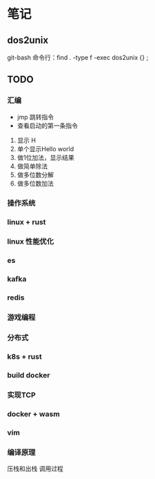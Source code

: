 # 笔记

## dos2unix

git-bash 命令行：find . -type f -exec dos2unix {} \;

## TODO

### 汇编

* jmp 跳转指令
* 查看启动的第一条指令

1. 显示 H
2. 单个显示Hello world
3. 做1位加法，显示结果
4. 做简单除法
5. 做多位数分解
6. 做多位数加法

### 操作系统

### linux + rust

### linux 性能优化

### es

### kafka

### redis

### 游戏编程

### 分布式

### k8s + rust

### build docker

### 实现TCP

### docker + wasm

### vim

### 编译原理

压栈和出栈
调用过程
